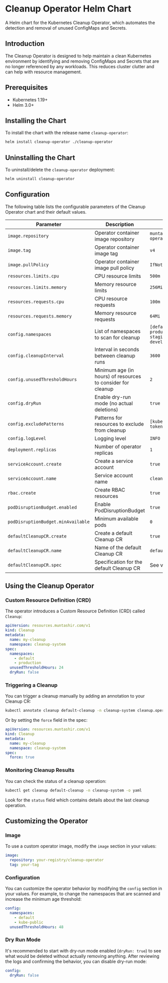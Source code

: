 # Cleanup Operator Helm Chart

A Helm chart for the Kubernetes Cleanup Operator, which automates the detection and removal of unused ConfigMaps and Secrets.

## Introduction

The Cleanup Operator is designed to help maintain a clean Kubernetes environment by identifying and removing ConfigMaps and Secrets that are no longer referenced by any workloads. This reduces cluster clutter and can help with resource management.

## Prerequisites

- Kubernetes 1.19+
- Helm 3.0+

## Installing the Chart

To install the chart with the release name `cleanup-operator`:

```bash
helm install cleanup-operator ./cleanup-operator
```

## Uninstalling the Chart

To uninstall/delete the `cleanup-operator` deployment:

```bash
helm uninstall cleanup-operator
```

## Configuration

The following table lists the configurable parameters of the Cleanup Operator chart and their default values.

| Parameter | Description | Default |
|-----------|-------------|---------|
| `image.repository` | Operator container image repository | `muntashir/cleanup-operator` |
| `image.tag` | Operator container image tag | `v4` |
| `image.pullPolicy` | Operator container image pull policy | `IfNotPresent` |
| `resources.limits.cpu` | CPU resource limits | `500m` |
| `resources.limits.memory` | Memory resource limits | `256Mi` |
| `resources.requests.cpu` | CPU resource requests | `100m` |
| `resources.requests.memory` | Memory resource requests | `64Mi` |
| `config.namespaces` | List of namespaces to scan for cleanup | `[default, production, staging, development]` |
| `config.cleanupInterval` | Interval in seconds between cleanup runs | `3600` |
| `config.unusedThresholdHours` | Minimum age (in hours) of resources to consider for cleanup | `2` |
| `config.dryRun` | Enable dry-run mode (no actual deletions) | `true` |
| `config.excludePatterns` | Patterns for resources to exclude from cleanup | `[kube-*, default-token-*]` |
| `config.logLevel` | Logging level | `INFO` |
| `deployment.replicas` | Number of operator replicas | `1` |
| `serviceAccount.create` | Create a service account | `true` |
| `serviceAccount.name` | Service account name | `cleanup-operator` |
| `rbac.create` | Create RBAC resources | `true` |
| `podDisruptionBudget.enabled` | Enable PodDisruptionBudget | `true` |
| `podDisruptionBudget.minAvailable` | Minimum available pods | `0` |
| `defaultCleanupCR.create` | Create a default Cleanup CR | `true` |
| `defaultCleanupCR.name` | Name of the default Cleanup CR | `default-cleanup` |
| `defaultCleanupCR.spec` | Specification for the default Cleanup CR | See values.yaml |

## Using the Cleanup Operator

### Custom Resource Definition (CRD)

The operator introduces a Custom Resource Definition (CRD) called `Cleanup`:

```yaml
apiVersion: resources.muntashir.com/v1
kind: Cleanup
metadata:
  name: my-cleanup
  namespace: cleanup-system
spec:
  namespaces:
    - default
    - production
  unusedThresholdHours: 24
  dryRun: false
```

### Triggering a Cleanup

You can trigger a cleanup manually by adding an annotation to your Cleanup CR:

```bash
kubectl annotate cleanup default-cleanup -n cleanup-system cleanup.operator/trigger=now
```

Or by setting the `force` field in the spec:

```yaml
apiVersion: resources.muntashir.com/v1
kind: Cleanup
metadata:
  name: my-cleanup
  namespace: cleanup-system
spec:
  force: true
```

### Monitoring Cleanup Results

You can check the status of a cleanup operation:

```bash
kubectl get cleanup default-cleanup -n cleanup-system -o yaml
```

Look for the `status` field which contains details about the last cleanup operation.

## Customizing the Operator

### Image

To use a custom operator image, modify the `image` section in your values:

```yaml
image:
  repository: your-registry/cleanup-operator
  tag: your-tag
```

### Configuration

You can customize the operator behavior by modifying the `config` section in your values. For example, to change the namespaces that are scanned and increase the minimum age threshold:

```yaml
config:
  namespaces:
    - default
    - kube-public
  unusedThresholdHours: 48
```

### Dry Run Mode

It's recommended to start with dry-run mode enabled (`dryRun: true`) to see what would be deleted without actually removing anything. After reviewing the logs and confirming the behavior, you can disable dry-run mode:

```yaml
config:
  dryRun: false
```